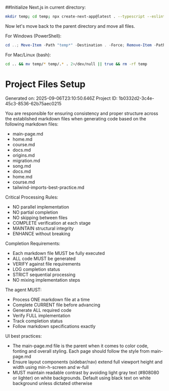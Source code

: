 ##Initialize Next.js in current directory:
```bash
mkdir temp; cd temp; npx create-next-app@latest . --typescript --eslint --tailwind --app --src-dir --import-alias "@/*" --turbopack --yes
```

Now let's move back to the parent directory and move all files.

For Windows (PowerShell):
```powershell
cd ..; Move-Item -Path "temp*" -Destination . -Force; Remove-Item -Path "temp" -Recurse -Force
```

For Mac/Linux (bash):
```bash
cd .. && mv temp/* temp/.* . 2>/dev/null || true && rm -rf temp
```

# Project Files Setup
Generated on: 2025-09-06T23:10:50.646Z
Project ID: 1b0332d2-3c4e-45c3-8536-62b75aec0215

You are responsible for ensuring consistency and proper structure across the established markdown files when generating code based on the following markdown files:
- main-page.md
- home.md
- course.md
- docs.md
- origins.md
- migration.md
- song.md
- docs.md
- home.md
- course.md
- tailwind-imports-best-practice.md

Critical Processing Rules:
- NO parallel implementation
- NO partial completion
- NO skipping between files
- COMPLETE verification at each stage
- MAINTAIN structural integrity
- ENHANCE without breaking

Completion Requirements:
- Each markdown file MUST be fully executed
- ALL code MUST be generated
- VERIFY against file requirements
- LOG completion status
- STRICT sequential processing
- NO mixing implementation steps

The agent MUST:
- Process ONE markdown file at a time
- Complete CURRENT file before advancing
- Generate ALL required code
- Verify FULL implementation
- Track completion status
- Follow markdown specifications exactly

UI best practices:
- The main-page.md file is the parent when it comes to color code, fonting and overall styling. Each page should follow the style from main-page.md
- Ensure layout components (sidebar/nav) extend full viewport height and width using min-h-screen and w-full
- MUST maintain readable contrast by avoiding light gray text (#808080 or lighter) on white backgrounds. Default using black text on white background unless dictated otherwise